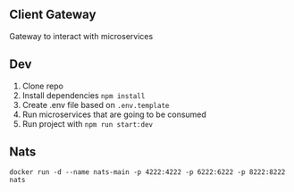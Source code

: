 ## Client Gateway
Gateway to interact with microservices

## Dev
1. Clone repo
2. Install dependencies `npm install`
3. Create .env file based on `.env.template`
4. Run microservices that are going to be consumed
5. Run project with `npm run start:dev`

## Nats
```
docker run -d --name nats-main -p 4222:4222 -p 6222:6222 -p 8222:8222 nats
```